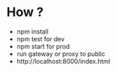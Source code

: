 # How ?

* npm install
* npm test for dev
* npm start for prod
* run gateway or proxy to public
* http://localhost:8000/index.html